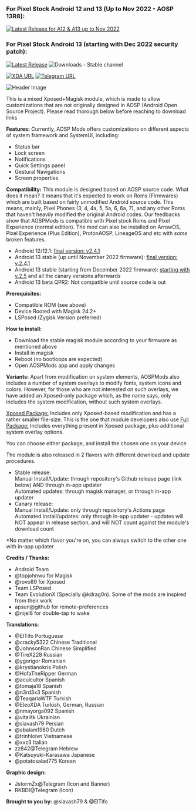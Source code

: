 ### For Pixel Stock Android 12 and 13 (Up to Nov 2022 - AOSP 13R8):  
[![Latest Release for A12 & A13 up to Nov 2022](https://img.shields.io/badge/Download-v2.4.1-blue)](https://github.com/siavash79/AOSPMods/releases/tag/v2.4.1)  

### For Pixel Stock Android 13 (starting with Dec 2022 security patch):  
[![Latest Release](https://img.shields.io/github/v/release/siavash79/aospmods?color=green&include_prereleases&label=Download)](https://github.com/siavash79/AOSPMods/releases/latest)
![Downloads - Stable channel](https://img.shields.io/github/downloads/siavash79/aospmods/total?color=red&label=Downloads%20-%20Stable%20Channel)

[![XDA URL](https://img.shields.io/twitter/url?label=XDA%20Developers&logo=XDA-Developers&style=social&url=https%3A%2F%2Fsh-ort.app%2F1fjst)](https://sh-ort.app/1fjst)
[![Telegram URL](https://img.shields.io/twitter/url?label=Telegram&logo=telegram&style=social&url=https%3A%2F%2Ft.me%2FAOSPMods_Support)](https://t.me/AOSPMods_Support)

![Header Image](https://github.com/siavash79/AOSPMods/blob/canary/.github/AOSPMods_Banner_1280.jpg?raw=true)

This is a mixed Xposed+Magisk module, which is made to allow customizations that are not originally designed in AOSP (Android Open Source Project). Please read thorough below before reaching to download links

**Features:**
Currently, AOSP Mods offers customizations on different aspects of system framework and SystemUI, including:
- Status bar
- Lock screen
- Notifications
- Quick Settings panel
- Gestural Navigations
- Screen properties

**Compatibility:**
This module is designed based on AOSP source code. What does it mean? it means that it's expected to work on Roms (Firmwares) which are built based on fairly unmodified Android source code. This means, mainly, Pixel Phones (3, 4, 4a, 5, 5a, 6, 6a, 7), and any other Roms that haven't heavily modified the original Android codes. Our feedbacks show that AOSPMods is compatible with Pixel stock Roms and Pixel Experience (normal edition). The mod can also be installed on ArrowOS, Pixel Experience (Plus Edition), ProtonAOSP, LineageOS and etc with *some* broken features.

- Android 12/12.1:   [final version: v2.4.1](https://github.com/siavash79/AOSPMods/releases/tag/v2.4.1)
- Android 13 stable (up until November 2022 firmware):   [final version: v.2.4.1](https://github.com/siavash79/AOSPMods/releases/tag/v2.4.1)
- Android 13 stable (starting from December 2022 firmware): [starting with v.2.5](https://github.com/siavash79/AOSPMods/releases/tag/v2.5.0) and all the canary versions afterwards
- Android 13 beta QPR2: Not compatible until source code is out
   

**Prerequisites:**
- Compatible ROM (see above)
- Device Rooted with Magisk 24.2+
- LSPosed (Zygisk Version preferred)


**How to install:**
- Download the stable magisk module according to your firmware as mentioned above 
- Install in magisk
- Reboot (no bootloops are expected)
- Open AOSPMods app and apply changes

**Variants:**
Apart from modification on system elements, AOSPMods also includes a number of system overlays to modify fonts, system icons and colors.
However, for those who are not interested on such overlays, we have added an Xposed-only package which, as the name says, only includes the system modification, without such system overlays.

<ins>Xposed Package:</ins> Includes only Xposed-based modification and has a rather smaller file-size. This is the one that module developers also use
<ins>Full Package:</ins> Includes everything present in Xposed package, plus additional system overlay options.

You can choose either package, and install the chosen one on your device  
  
  
The module is also released in 2 flavors with different download and update procedures.
- Stable release:  
Manual Install/Update: through repository's Github release page (link below) AND through in-app updater  
Automated updates: through magisk manager, or through in-app updater  
- Canary release:  
Manual Install/Update: only through repository's Actions page  
Automated install/updates: only through in-app updater - updates will NOT appear in release section, and will NOT count against the module's download count  

*No matter which flavor you're on, you can always switch to the other one with in-app updater

**Credits / Thanks:**
- Android Team
- @topjohnwu for Magisk
- @rovo89 for Xposed
- Team LSPosed
- Team EvolutionX (Specially @kdrag0n). Some of the mods are inspired from their work
- apsun@github for remote-preferences
- @nijel8 for double-tap to wake

**Translations:**
- @ElTifo Portuguese
- @cracky5322 Chinese Traditional
- @JohnsonRan Chinese Simplified
- @TireX228 Russian
- @ygorigor Romanian
- @krystianokris Polish
- @HofaTheRipper German
- @acuicultor Spanish
- @tomaja18 Spanish
- @n3rd3x3 Spanish
- @TeaqariaWTF Turkish
- @EleoXDA Turkish, German, Russian
- @nmayorga092   Spanish
- @vitalitk Ukrainian
- @siavash79 Persian
- @abalam1980 Dutch
- @trinhloivn Vietnamese
- @xxz3 Italian
- zz842@Telegram Hebrew
- @Katsuyuki-Karasawa Japanese
- @potatosalad775 Korean

**Graphic design:**  
- JstormZx@Telegram (Icon and Banner) 
- RKBDI@Telegram  (Icon)

**Brought to you by:**
@siavash79 & @ElTifo
